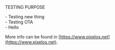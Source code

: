 TESTING PURPOSE  

\- Testing new thing	
\- Testing OTA	
\- Hello 

More info can be found in [https://www.pixelos.net](https://www.pixelos.net).
